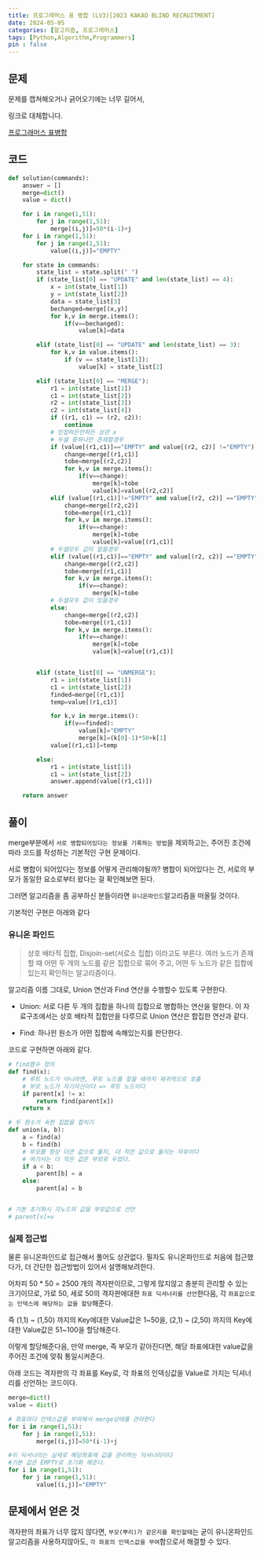 ```yaml
---
title: 프로그래머스 표 병합 (LV3)[2023 KAKAO BLIND RECRUITMENT]
date: 2024-05-05
categories: [알고리즘, 프로그래머스]
tags: [Python,Algorithm,Programmers]
pin : false
---
```

## 문제

문제를 캡쳐해오거나 긁어오기에는 너무 길어서,

링크로 대체합니다.

[프로그래머스 표병합](https://school.programmers.co.kr/learn/courses/30/lessons/150366)

## 코드

```python
def solution(commands):
    answer = []
    merge=dict()
    value = dict()

    for i in range(1,51):
        for j in range(1,51):
            merge[(i,j)]=50*(i-1)+j
    for i in range(1,51):
        for j in range(1,51):
            value[(i,j)]="EMPTY"

    for state in commands:
        state_list = state.split(" ")
        if (state_list[0] == "UPDATE" and len(state_list) == 4):
            x = int(state_list[1])
            y = int(state_list[2])
            data = state_list[3]
            bechanged=merge[(x,y)]
            for k,v in merge.items():
                if(v==bechanged):
                    value[k]=data

        elif (state_list[0] == "UPDATE" and len(state_list) == 3):
            for k,v in value.items():
                if (v == state_list[1]):
                    value[k] = state_list[2]

        elif (state_list[0] == "MERGE"):
            r1 = int(state_list[1])
            c1 = int(state_list[2])
            r2 = int(state_list[3])
            c2 = int(state_list[4])
            if ((r1, c1) == (r2, c2)):
                continue
            # 인접하든안하든 상관 x
            # 두셀 중하나만 존재할경우
            if (value[(r1,c1)]=="EMPTY" and value[(r2, c2)] !="EMPTY"):
                change=merge[(r1,c1)]
                tobe=merge[(r2,c2)]
                for k,v in merge.items():
                    if(v==change):
                        merge[k]=tobe
                        value[k]=value[(r2,c2)]
            elif (value[(r1,c1)]!="EMPTY" and value[(r2, c2)] =="EMPTY"):
                change=merge[(r2,c2)]
                tobe=merge[(r1,c1)]
                for k,v in merge.items():
                    if(v==change):
                        merge[k]=tobe
                        value[k]=value[(r1,c1)]
            # 두셀모두 값이 없을경우
            elif (value[(r1,c1)]=="EMPTY" and value[(r2, c2)] =="EMPTY"):
                change=merge[(r2,c2)]
                tobe=merge[(r1,c1)]
                for k,v in merge.items():
                    if(v==change):
                        merge[k]=tobe
            # 두셀모두 값이 있을경우
            else:
                change=merge[(r2,c2)]
                tobe=merge[(r1,c1)]
                for k,v in merge.items():
                    if(v==change):
                        merge[k]=tobe
                        value[k]=value[(r1,c1)]


        elif (state_list[0] == "UNMERGE"):
            r1 = int(state_list[1])
            c1 = int(state_list[2])
            finded=merge[(r1,c1)]
            temp=value[(r1,c1)]

            for k,v in merge.items():
                if(v==finded):
                    value[k]="EMPTY"
                    merge[k]=(k[0]-1)*50+k[1]
            value[(r1,c1)]=temp

        else:
            r1 = int(state_list[1])
            c1 = int(state_list[2])
            answer.append(value[(r1,c1)])

    return answer
```

## 풀이

merge부분에서 `서로 병합되어있다는 정보를 기록하는 방법`을 제외하고는, 주어진 조건에 따라 코드를 작성하는 기본적인 구현 문제이다.

서로 병합이 되어있다는 정보를 어떻게 관리해야될까? 병합이 되어있다는 건, 서로의 부모가 동일한 요소로부터 왔다는 걸 확인해보면 된다.

그러면 알고리즘을 좀 공부하신 분들이라면 `유니온파인드`알고리즘을 떠올릴 것이다.

기본적인 구현은 아래와 같다

### 유니온 파인드

>상호 배타적 집합, Disjoin-set(서로소 집합) 이라고도 부른다. 여러 노드가 존재할 때 어떤 두 개의 노드를 같은 집합으로 묶어 주고, 어떤 두 노드가 같은 집합에 있는지 확인하는 알고리즘이다.

알고리즘 이름 그대로, Union 연산과 Find 연산을 수행할수 있도록 구현한다.

- Union: 서로 다른 두 개의 집합을 하나의 집합으로 병합하는 연산을 말한다. 이 자료구조에서는 상호 배타적 집합만을 다루므로 Union 연산은 합집한 연산과 같다.


- Find: 하나읜 원소가 어떤 집합에 속해있는지를 판단한다.

코드로 구현하면 아래와 같다.

```python
# find함수 정의
def find(x):
    # 루트 노드가 아니라면, 루트 노드를 찾을 때까지 재귀적으로 호출
    # 부모 노드가 자기자신이다 => 루트 노드이다
    if parent[x] != x:
        return find(parent[x])
    return x

# 두 원소가 속한 집합을 합치기
def union(a, b):
    a = find(a)
    b = find(b)
    # 부모를 항상 더큰 값으로 둘지, 더 작은 값으로 둘지는 자유이다
    # 여기서는 더 작은 값은 부모로 두었다.
    if a < b:
        parent[b] = a
    else:
        parent[a] = b


# 기본 초기화시 각노드의 값을 부모값으로 선언 
# parent[v]=v
```

### 실제 접근법
물론 유니온파인드로 접근해서 풀어도 상관없다. 필자도 유니온파인드로 처음에 접근했다가, 더 간단한 접근방법이 있어서 설명해보려한다.

어차피 50 * 50 = 2500 개의 격자판이므로, 그렇게 많지않고 충분히 관리할 수 있는 크기이므로,
가로 50, 세로 50의 격자판에대한 `좌표 딕셔너리를 선언`한다음, 각 `좌표값으로는 인덱스에 해당하는 값을 할당`해준다.

즉 (1,1) ~ (1,50) 까지의 Key에대한 Value값은 1~50을, (2,1) ~ (2,50) 까지의 Key에대한 Value값은 51~100을 할당해준다.

이렇게 할당해준다음, 만약 merge, 즉 부모가 같아진다면, 해당 좌표에대한 value값을 주어진 조건에 맞춰 통일시켜준다.

아래 코드는 격자판의 각 좌표를 Key로, 각 좌표의 인덱싱값을 Value로 가지는 딕셔너리를 선언하는 코드이다.
```python
merge=dict()
value = dict()

# 좌표마다 인덱스값을 부여해서 merge상태를 관리한다
for i in range(1,51):
    for j in range(1,51):
        merge[(i,j)]=50*(i-1)+j

#이 딕셔너리는 실제로 해당좌표에 값을 관리하는 딕셔너리이다  
#기본 값은 EMPTY로 초기화 해준다.
for i in range(1,51):
    for j in range(1,51):
        value[(i,j)]="EMPTY"

```

## 문제에서 얻은 것

격자판의 좌표가 너무 많지 않다면, `부모(뿌리)가 같은지를 확인할때`는 굳이 유니온파인드 알고리즘을 사용하지않아도, `각 좌표의 인덱스값을 부여`함으로서 해결할 수 있다.


